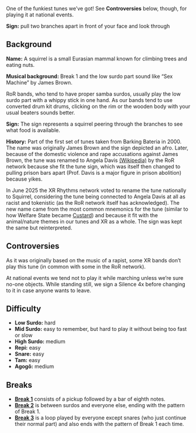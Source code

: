 One of the funkiest tunes we’ve got! See **Controversies** below, though, for playing it at national events.

**Sign:** pull two branches apart in front of your face and look through

## Background

**Name:** A squirrel is a small Eurasian mammal known for climbing trees and eating nuts.

**Musical background:** Break 1 and the low surdo part sound like “Sex Machine” by James Brown.  

RoR bands, who tend to have proper samba surdos, usually play the low surdo part with a whippy stick in one hand. As our bands tend to use converted drum kit drums, clicking on the rim or the wooden body with your usual beaters sounds better.

**Sign:** The sign represents a squirrel peering through the branches to see what food is available.

**History:** Part of the first set of tunes taken from Barking Bateria in 2000. The name was originally James Brown and the sign depicted an afro. Later, because of the domestic violence and rape accusations against James Brown, the tune was renamed to Angela Davis [(Wikipedia)](https://en.wikipedia.org/wiki/Angela_Davis) by the RoR network because she fit the tune sign, which was itself then changed to pulling prison bars apart (Prof. Davis is a major figure in prison abolition) because yikes.

In June 2025 the XR Rhythms network voted to rename the tune nationally to Squirrel, considering the tune being connected to Angela Davis at all as racist and tokenistic (as the RoR network itself has acknowledged). The new name came from the most common mnemonics for the tune (similar to how Welfare State became [Custard](/#/listen/Custard)) and because it fit with the animal/nature themes in our tunes and XR as a whole. The sign was kept the same but reinterpreted.

## Controversies

As it was originally based on the music of a rapist, some XR bands don’t play this tune (in common with some in the RoR network).

At national events we tend not to play it while marching unless we’re sure no-one objects. While standing still, we sign a Silence 4x before changing to it in case anyone wants to leave.

## Difficulty

* **Low Surdo:** hard
* **Mid Surdo:** easy to remember, but hard to play it without being too fast or slow
* **High Surdo:** medium
* **Repi:** easy
* **Snare:** easy
* **Tam:** easy
* **Agogô:** medium

## Breaks

* [**Break 1**](/#/listen/Squirrel/Break%201) consists of a pickup followed by a bar of eighth notes.
* [**Break 2**](/#/listen/Squirrel/Break%202) is between surdos and everyone else, ending with the pattern of Break 1.
* [**Break 3**](/#/listen/Squirrel/Break%203) is a loop played by everyone except snares (who just continue their normal part) and also ends with the pattern of Break 1 each time.

